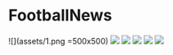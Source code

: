 # FootballNews

![](assets/1.png =500x500)
![](assets/2.png)
![](assets/3.png)
![](assets/4.png)
![](assets/5.png)
![](assets/6.png)
